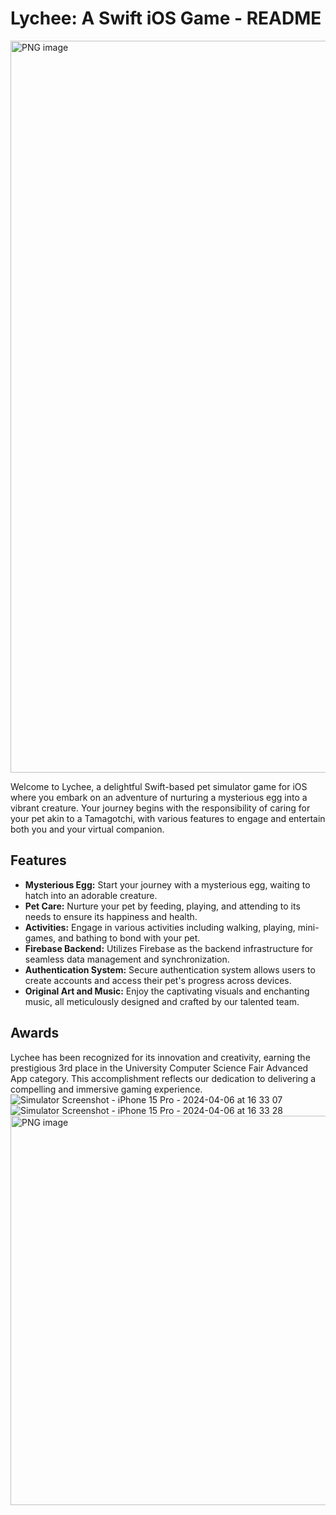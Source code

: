 # Lychee: A Swift iOS Game - README
<img width="1171" alt="PNG image" src="https://github.com/freyjafeeney11/Lychee-MobileGame/assets/83038656/89799ba6-9a24-4d6b-826c-9e2e011d87c9">

Welcome to Lychee, a delightful Swift-based pet simulator game for iOS where you embark on an adventure of nurturing a mysterious egg into a vibrant creature. Your journey begins with the responsibility of caring for your pet akin to a Tamagotchi, with various features to engage and entertain both you and your virtual companion.

## Features

- **Mysterious Egg:** Start your journey with a mysterious egg, waiting to hatch into an adorable creature.
- **Pet Care:** Nurture your pet by feeding, playing, and attending to its needs to ensure its happiness and health.
- **Activities:** Engage in various activities including walking, playing, mini-games, and bathing to bond with your pet.
- **Firebase Backend:** Utilizes Firebase as the backend infrastructure for seamless data management and synchronization.
- **Authentication System:** Secure authentication system allows users to create accounts and access their pet's progress across devices.
- **Original Art and Music:** Enjoy the captivating visuals and enchanting music, all meticulously designed and crafted by our talented team.

## Awards

Lychee has been recognized for its innovation and creativity, earning the prestigious 3rd place in the University Computer Science Fair Advanced App category. This accomplishment reflects our dedication to delivering a compelling and immersive gaming experience.
![Simulator Screenshot - iPhone 15 Pro - 2024-04-06 at 16 33 07](https://github.com/freyjafeeney11/Lychee-MobileGame/assets/83038656/85470769-aa82-4afd-9633-acfa099ec4c9)
![Simulator Screenshot - iPhone 15 Pro - 2024-04-06 at 16 33 28](https://github.com/freyjafeeney11/Lychee-MobileGame/assets/83038656/2e483912-aab6-4363-ac8e-d9685ca4a794)
<img width="623" alt="PNG image" src="https://github.com/freyjafeeney11/Lychee-MobileGame/assets/83038656/df01876f-5a9e-41bb-9a45-89da8d102d03">
